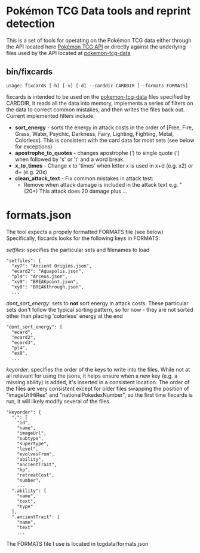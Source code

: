 # Pokémon TCG Data tools and reprint detection

This is a set of tools for operating on the Pokémon TCG data either through the API located here [Pokémon TCG API](https://pokemontcg.io/) or directly against the underlying files used by the API located at [pokemon-tcg-data](https://github.com/PokemonTCG/pokemon-tcg-data)

## bin/fixcards
```
usage: fixcards [-h] [-v] [-d] --carddir CARDDIR [--formats FORMATS]
```

fixcards is intended to be used on the [pokemon-tcg-data](https://github.com/PokemonTCG/pokemon-tcg-data) files specified by CARDDIR, it reads all the data into memory, implements a series of filters on the data to correct common mistakes, and then writes the files back out.  Current implemented filters include:
* **sort_energy** - sorts the energy in attack costs in the order of [Free, Fire, Grass, Water, Psychic, Darkness, Fairy, Lighting, Fighting, Metal, Colorless].  This is consistent with the card data for most sets (see below for exceptions)
* **apostrophe_to_quotes** - changes apostrophe (’) to single quote (') when followed by 's' or 't' and a word break.
* **x_to_times** - Change x to 'times' when letter x is used in x+d (e.g. x2) or d+ (e.g. 20x)
* **clean_attack_text** - Fix common mistakes in attack test:
  * Remove when attack damage is included in the attack text e.g. "(20+) This attack does 20 damage plus ...

# formats.json
The tool expects a propely formatted FORMATS file (see below)  Specifically, fixcards looks for the following keys in FORMATS:

*setfiles*: specifies the particular sets and filenames to load
```
"setfiles": {
  "xy7": "Ancient Origins.json",
  "ecard2": "Aquapolis.json",
  "pl4": "Arceus.json",
  "xy9": "BREAKpoint.json",
  "xy8": "BREAKthrough.json",
  ...
```
*dont_sort_energy*: sets to **not** sort energy in attack costs.  These particular sets don't follow the typical sorting pattern, so for now - they are not sorted other than placing 'colorless' energy at the end
```
"dont_sort_energy": [
  "ecard",
  "ecard2",
  "ecard3",
  "pl4",
  "ex8",
  ...
  ```
*keyorder*: specifies the order of the keys to write into the files.  While not at all relevant for using the jsons, it helps ensure when a new key (e.g. a missing ability) is added, it's inserted in a consistent location.  The order of the files are very consistent except for older files swapping the position of "imageUrlHiRes" and "nationalPokedexNumber", so the first time fixcards is run, it will likely modify several of the files.
```
"keyorder": {
  ".": [
    "id",
    "name",
    "imageUrl",
    "subtype",
    "supertype",
    "level",
    "evolvesFrom",
    "ability",
    "ancientTrait",
    "hp",
    "retreatCost",
    "number",
    ...
  ".ability": [
    "name",
    "text",
    "type"
  ],
  ".ancientTrait": [
    "name",
    "text"
    ...
```

The FORMATS file I use is located in tcgdata/formats.json
